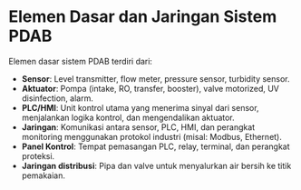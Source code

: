 # Elemen Dasar dan Jaringan Sistem PDAB

Elemen dasar sistem PDAB terdiri dari:
- **Sensor**: Level transmitter, flow meter, pressure sensor, turbidity sensor.
- **Aktuator**: Pompa (intake, RO, transfer, booster), valve motorized, UV disinfection, alarm.
- **PLC/HMI**: Unit kontrol utama yang menerima sinyal dari sensor, menjalankan logika kontrol, dan mengendalikan aktuator.
- **Jaringan**: Komunikasi antara sensor, PLC, HMI, dan perangkat monitoring menggunakan protokol industri (misal: Modbus, Ethernet).
- **Panel Kontrol**: Tempat pemasangan PLC, relay, terminal, dan perangkat proteksi.
- **Jaringan distribusi**: Pipa dan valve untuk menyalurkan air bersih ke titik pemakaian.

